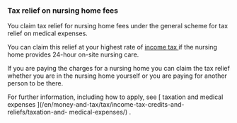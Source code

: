 ###  Tax relief on nursing home fees

You claim tax relief for nursing home fees under the general scheme for tax
relief on medical expenses.

You can claim this relief at your highest rate of [ income tax
](http://www.citizensinformation.ie/en/money_and_tax/tax/income_tax/) if the
nursing home provides 24-hour on-site nursing care.

If you are paying the charges for a nursing home you can claim the tax relief
whether you are in the nursing home yourself or you are paying for another
person to be there.

For further information, including how to apply, see [ taxation and medical
expenses ](/en/money-and-tax/tax/income-tax-credits-and-reliefs/taxation-and-
medical-expenses/) .
